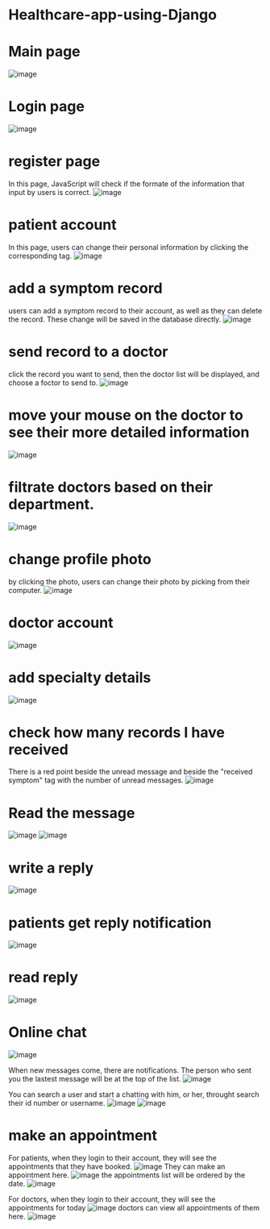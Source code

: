 # Healthcare-app-using-Django
# Main page
![image](https://github.com/jiaxiuli/HealthCare-using-Django/blob/master/IMG/home.png)

# Login page
![image](https://github.com/jiaxiuli/HealthCare-using-Django/blob/master/IMG/login.png)

# register page
In this page, JavaScript will check if the formate of the information that input by users is correct.
![image](https://github.com/jiaxiuli/HealthCare-using-Django/blob/master/IMG/register.png)

# patient account
In this page, users can change their personal information by clicking the corresponding tag.
![image](https://github.com/jiaxiuli/HealthCare-using-Django/blob/master/IMG/patient%20account.png)

# add a symptom record
users can add a symptom record to their account, as well as they can delete the record.
These change will be saved in the database directly.
![image](https://github.com/jiaxiuli/HealthCare-using-Django/blob/master/IMG/add%20record.png)

# send record to a doctor
click the record you want to send, then the doctor list will be displayed, and choose a foctor to send to.
![image](https://github.com/jiaxiuli/HealthCare-using-Django/blob/master/IMG/send.png)

# move your mouse on the doctor to see their more detailed information
![image](https://github.com/jiaxiuli/HealthCare-using-Django/blob/master/IMG/hover.png)

# filtrate doctors based on their department.
![image](https://github.com/jiaxiuli/HealthCare-using-Django/blob/master/IMG/filter.png)

# change profile photo 
by clicking the photo, users can change their photo by picking from their computer.
![image](https://github.com/jiaxiuli/HealthCare-using-Django/blob/master/IMG/change%20photo.png)

# doctor account
![image](https://github.com/jiaxiuli/HealthCare-using-Django/blob/master/IMG/doctor%20account.png)

# add specialty details
![image](https://github.com/jiaxiuli/HealthCare-using-Django/blob/master/IMG/docDetails.png)

# check how many records I have received
There is a red point beside the unread message and beside the "received symptom" tag with the number of unread messages.
![image](https://github.com/jiaxiuli/HealthCare-using-Django/blob/master/IMG/message.png)

# Read the message
![image](https://github.com/jiaxiuli/HealthCare-using-Django/blob/master/IMG/read%20message.png)
![image](https://github.com/jiaxiuli/HealthCare-using-Django/blob/master/IMG/read%20message2.png)

# write a reply
![image](https://github.com/jiaxiuli/HealthCare-using-Django/blob/master/IMG/write_reply.png)

# patients get reply notification
![image](https://github.com/jiaxiuli/HealthCare-using-Django/blob/master/IMG/get%20reply.png)

# read reply
![image](https://github.com/jiaxiuli/HealthCare-using-Django/blob/master/IMG/read%20reply.png)

# Online chat
![image](https://github.com/jiaxiuli/HealthCare-using-Django/blob/master/IMG/online-chat.png)

When new messages come, there are notifications. The person who sent you the lastest message will be at the top of the list.
![image](https://github.com/jiaxiuli/HealthCare-using-Django/blob/master/IMG/chat-unread.png)

You can search a user and start a chatting with him, or her, throught search their id number or username.
![image](https://github.com/jiaxiuli/HealthCare-using-Django/blob/master/IMG/search.png)
![image](https://github.com/jiaxiuli/HealthCare-using-Django/blob/master/IMG/search2.png)

# make an appointment
For patients, when they login to their account, they will see the appointments that they have booked.
![image](https://github.com/jiaxiuli/HealthCare-using-Django/blob/master/IMG/appointment.png)
They can make an appointment here.
![image](https://github.com/jiaxiuli/HealthCare-using-Django/blob/master/IMG/make_appointment.png)
the appointments list will be ordered by the date.
![image](https://github.com/jiaxiuli/HealthCare-using-Django/blob/master/IMG/booked.png)

For doctors, when they login to their account, they will see the appointments for today
![image](https://github.com/jiaxiuli/HealthCare-using-Django/blob/master/IMG/doc_appointment.png)
doctors can view all appointments of them here.
![image](https://github.com/jiaxiuli/HealthCare-using-Django/blob/master/IMG/doc_view_appointment.png)



